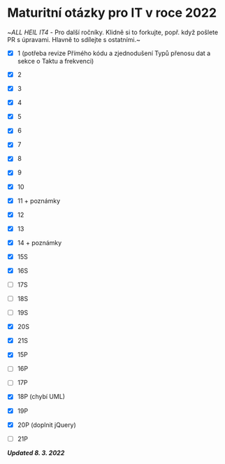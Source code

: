 # Maturitní otázky pro IT v roce 2022

~*ALL HEIL IT4* - Pro další ročníky. Klidně si to forkujte, popř. když pošlete PR s úpravami. Hlavně to sdílejte s ostatními.~

- [x] 1 (potřeba revize Přímého kódu a zjednodušení Typů přenosu dat a sekce o Taktu a frekvenci)
- [x] 2 
- [x] 3 
- [x] 4 
- [x] 5 
- [x] 6
- [x] 7
- [x] 8
- [x] 9
- [x] 10
- [x] 11 + poznámky
- [x] 12 
- [x] 13
- [x] 14 + poznámky

- [x] 15S
- [x] 16S
- [ ] 17S
- [ ] 18S
- [ ] 19S
- [x] 20S
- [x] 21S

- [x] 15P
- [ ] 16P
- [ ] 17P
- [x] 18P (chybí UML)
- [x] 19P
- [x] 20P (doplnit jQuery)
- [ ] 21P

***Updated 8. 3. 2022***